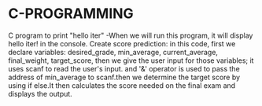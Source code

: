 # C-PROGRAMMING
 C program to print "hello iter" -When we will run this program, it will display hello iter! in the console. 
Create score prediction: in this code, first we declare variables: desired_grade, min_average, current_average, final_weight, target_score, then we give the user input for those variables; it uses scanf to read the user's input. and '&' operator is used to pass the address of min_average to scanf.then we determine the target score by using if else.It then calculates the score needed on the final exam and displays the output.

